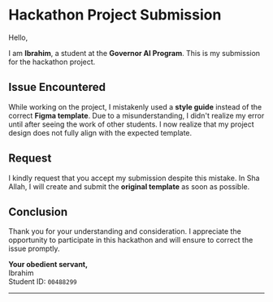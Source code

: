 # Hackathon Project Submission

Hello,

I am **Ibrahim**, a student at the **Governor AI Program**. This is my submission for the hackathon project.

## Issue Encountered

While working on the project, I mistakenly used a **style guide** instead of the correct **Figma template**. Due to a misunderstanding, I didn't realize my error until after seeing the work of other students. I now realize that my project design does not fully align with the expected template.

## Request

I kindly request that you accept my submission despite this mistake. In Sha Allah, I will create and submit the **original template** as soon as possible.

## Conclusion

Thank you for your understanding and consideration. I appreciate the opportunity to participate in this hackathon and will ensure to correct the issue promptly.

**Your obedient servant,**  
Ibrahim  
Student ID: `00488299`

---
